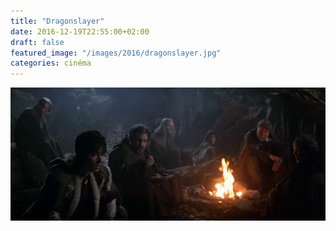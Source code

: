 ```yaml
---
title: "Dragonslayer"
date: 2016-12-19T22:55:00+02:00
draft: false
featured_image: "/images/2016/dragonslayer.jpg"
categories: cinéma
---
```


![dragonslayer](/images/2016/dragonslayer.jpg)
